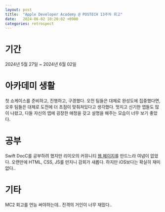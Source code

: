 ```yaml
---
layout: post
title:  "Apple Developer Academy @ POSTECH 13주차 회고"
date:   2024-06-02 10:20:02 +0900
categories: retrospect
---
```


# 기간
2024년 5월 27일 ~ 2024년 6월 02일

# 아카데미 생활
첫 쇼케이스를 준비하고, 진행하고, 구경했다. 오전 팀들은 대체로 완성도에 집중했다면, 오후 팀들은 대체로 도전에 더 초점이 맞춰져있다고 생각했다. 멋지고 신기한 앱들도 많이 나왔고, 다들 자신의 앱에 굉장한 애정을 갖고 설명을 해주는 모습이 너무 보기 좋았다.

# 공부
Swift DocC를 공부하려 했지만 리이오의 커뮤니티 [웹 페이지](https://buzz.mosu.blog)를 만드느라 여념이 없었다. 오랜만에 HTML, CSS, JS를 만지니 감회가 새롭다. 하지만 iOS보다는 확실히 재미 없다..

# 기타
MC2 회고를 언능 써야하는데.. 진격의 거인이 너무 재밌다..